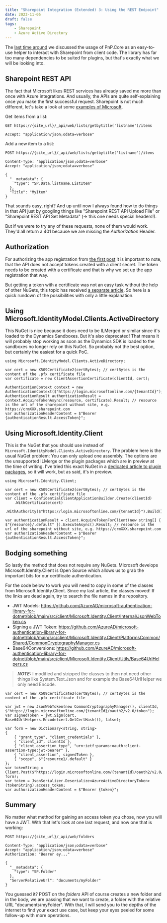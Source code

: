 ```yaml
---
title: "Sharepoint Integration (Extended) 3: Using the REST Endpoint"
date: 2023-11-05
draft: false
tags:
    - Sharepoint
    - Azure Active Directory
---
```


The [last time around](/post/sharepoint/custom/pnpcore) we discussed the usage of PnP.Core as an easy-to-use helper to interact with Sharepoint from client code. The library has far too many dependencies to be suited for plugins, but that's exactly what we will be looking into.

## Sharepoint REST API
The fact that Microsoft likes REST services has already saved me more than once with Azure integrations. And usually, the APIs are quite self-explaining once you make the first successful request.
Sharepoint is not much different, let's take a look at some [examples of Microsoft](https://learn.microsoft.com/en-us/sharepoint/dev/sp-add-ins/get-to-know-the-sharepoint-rest-service?tabs=csom#sharepoint-rest-endpoint-examples).

Get items from a list: 
```
GET https://{site_url}/_api/web/lists/getbytitle('listname')/items

Accept: "application/json;odata=verbose"
```

Add a new item to a list: 
```
POST https://{site_url}/_api/web/lists/getbytitle('listname')/items

Content-Type: "application/json;odata=verbose"
Accept: "application/json;odata=verbose"

{
  "__metadata": {
    "type": "SP.Data.listname.ListItem"
  },
  "Title": "MyItem"
}
```

That sounds easy, right? And up until now I always found how to do things in that API just by googling things like "Sharepoint REST API Upload File" or "Sharepoint REST API Set Metadata" (-> this one needs special headers!).

But if we were to try any of these requests, none of them would work. They'd all return a 401 because we are missing the _Authorization_ Header. 

## Authorization
For authorizing the app registration from [the first post](/post/sharepoint/custom/appregistration) it is important to note, that the API does not accept tokens created with a client secret. The token needs to be created with a certificate and that is why we set up the app registration that way.

But getting a token with a certificate was not an easy task without the help of other NuGets, this topic has received [a separate article](/post/other/certificate-authentication). So here is a quick rundown of the possibilities with only a little explanation.

## Using Microsoft.IdentityModel.Clients.ActiveDirectory
This NuGet is nice because it does need to be ILMerged or similar since it's loaded to the Dynamics Sandboxes. But it's also deprecated! That means it will probably stop working as soon as the Dynamics SDK is loaded to the sandboxes no longer rely on this NuGet. So probably not the best option, but certainly the easiest for a quick PoC.

```
using Microsoft.IdentityModel.Clients.ActiveDirectory;

var cert = new X509Certificate2(certBytes); // certBytes is the content of the .pfx certificate file
var certificate = new ClientAssertionCertificate(clientId, cert);

AuthenticationContext context = new AuthenticationContext($"https://login.microsoftonline.com/{tenantId}");
AuthenticationResult authenticationResult = context.AcquireTokenAsync(resource, certificate).Result; // resource is the url of the sharepoint without site, e.g. https://crmXXX.sharepoint.com
var authorizationHeaderContent = $"Bearer {authenticationResult.AccessToken}";
```

## Using Microsoft.Identity.Client
This is the NuGet that you should use instead of `Microsoft.IdentityModel.Clients.ActiveDirectory`. The problem here is the usual NuGet problem: You can only upload one assembly. The options are the unsupported ILMerge or the plugin packages which are in preview at the time of writing. I've tried this exact NuGet in a [dedicated article to plugin packages](/post/my-first-shot/plugin-packages), so it will work, but as said, it's in preview.

```
using Microsoft.Identity.Client;

var cert = new X509Certificate2(certBytes); // certBytes is the content of the .pfx certificate file
var client = ConfidentialClientApplicationBuilder.Create(clientId)
    .WithCertificate(cert)
    .WithAuthority($"https://login.microsoftonline.com/{tenantId}").Build();

var authenticationResult = client.AcquireTokenForClient(new string[] { $"{resource}/.default" }).ExecuteAsync().Result; // resource is the url of the sharepoint without site, e.g. https://crmXXX.sharepoint.com
var authorizationHeaderContent = $"Bearer {authenticationResult.AccessToken}";
```

## Bodging something
So lastly the method that does not require any NuGets. Microsoft develops Microsoft.Identity.Client is Open Source which allows us to grab the important bits for our certificate authentication.

For the code below to work you will need to copy in some of the classes from Microsoft.Identity.Client.
Since my last article, the classes moved! If the links are dead again, try to search the file names in the repository.
- JWT Models: https://github.com/AzureAD/microsoft-authentication-library-for-dotnet/blob/main/src/client/Microsoft.Identity.Client/Internal/JsonWebToken.cs
- Signing a JWT Token: https://github.com/AzureAD/microsoft-authentication-library-for-dotnet/blob/main/src/client/Microsoft.Identity.Client/PlatformsCommon/Shared/CommonCryptographyManager.cs
- Base64Conversions: https://github.com/AzureAD/microsoft-authentication-library-for-dotnet/blob/main/src/client/Microsoft.Identity.Client/Utils/Base64UrlHelpers.cs

> **_NOTE:_** I modified and stripped the classes to then not need other things like System.Text.Json and for example the Base64UrlHelper we only need Encode.

```
var cert = new X509Certificate2(certBytes); // certBytes is the content of the .pfx certificate file

var jwt = new JsonWebToken(new CommonCryptographyManager(), clientId, $"https://login.microsoftonline.com/{tenantId}/oauth2/v2.0/token");
var signedToken = jwt.Sign(cert, Base64UrlHelpers.Encode(cert.GetCertHash()), false);

var form = new Dictionary<string, string>
{
    { "grant_type", "client_credentials" },
    { "client_id", clientId },
    { "client_assertion_type", "urn:ietf:params:oauth:client-assertion-type:jwt-bearer" },
    { "client_assertion", signedToken },
    { "scope", $"{resource}/.default" }
};
var tokenString = Client.Post($"https://login.microsoftonline.com/{tenantId}/oauth2/v2.0/token", form);
var token = JsonSerializer.Deserialize<AzureActiveDirectoryToken>(tokenString).access_token;
var authorizationHeaderContent = $"Bearer {token}";
```

## Summary
No matter what method for gaining an access token you chose, now you will have a JWT. With that let's look at one last request, and now one that is working:
```
POST https://{site_url}/_api/web/folders

Content-Type: "application/json;odata=verbose"
Accept: "application/json;odata=verbose"
Authorization: "Bearer ey..."

{
  "__metadata": {
    "type": "SP.Folder"
  },
  "ServerRelativeUrl": "documents/myFolder"
}
```
You guessed it? POST on the _folders_ API of course creates a new folder and in the body, we are passing that we want to create, a folder with the relative URL "documents/myFolder". 
With that, I will send you to the depths of the internet to find your exact use case, but keep your eyes peeled for some follow-up with more operations.